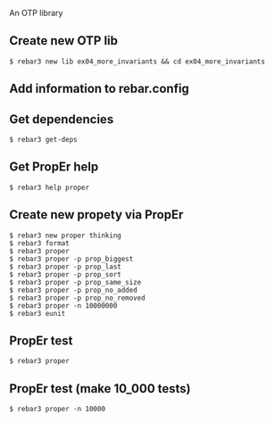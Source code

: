 An OTP library

Create new OTP lib
-----
    $ rebar3 new lib ex04_more_invariants && cd ex04_more_invariants

Add information to rebar.config
-----

Get dependencies
-----
    $ rebar3 get-deps


Get PropEr help
-----
    $ rebar3 help proper


Create new propety via PropEr
-----
    $ rebar3 new proper thinking
    $ rebar3 format	
	$ rebar3 proper
	$ rebar3 proper -p prop_biggest
	$ rebar3 proper -p prop_last
	$ rebar3 proper -p prop_sort
	$ rebar3 proper -p prop_same_size
	$ rebar3 proper -p prop_no_added
	$ rebar3 proper -p prop_no_removed
	$ rebar3 proper -n 10000000
	$ rebar3 eunit

PropEr test
-----
    $ rebar3 proper


PropEr test (make 10_000 tests)
-----	
	$ rebar3 proper -n 10000